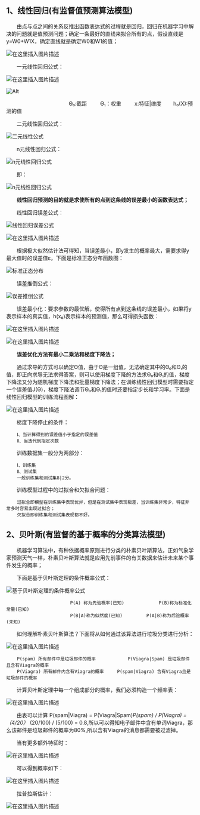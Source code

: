 ## 1、线性回归(有监督值预测算法模型)

&emsp;&emsp;由点与点之间的关系反推出函数表达式的过程就是回归，回归在机器学习中解决的问题就是值预测问题；确定一条最好的直线来拟合所有的点，假设直线是y=W0+W1X，确定直线就是确定W0和W1的值；

![在这里插入图片描述](https://img-blog.csdnimg.cn/20191230092826737.png#pic_center)

&emsp;&emsp;一元线性回归公式：

![在这里插入图片描述](https://img-blog.csdnimg.cn/20191230093037308.png#pic_center)

![Alt](https://img-blog.csdnimg.cn/20191230092019523.png#pic_center)

&emsp;&emsp;&emsp;&emsp;&emsp;&emsp;&emsp;&emsp;&emsp;&emsp;&emsp;&emsp;Θ₀:截距 &emsp;&emsp;  Θ₁：权重 &emsp;&emsp; x:特征|维度 &emsp;&emsp;h₀(X):预测的值

&emsp;&emsp;二元线性回归公式：

![二元线性公式](https://img-blog.csdnimg.cn/20191230095507223.png#pic_center)


&emsp;&emsp;n元线性回归公式：

![n元线性回归公式](https://img-blog.csdnimg.cn/2019123009561017.png#pic_center)

&emsp;&emsp;即：

![n元线性回归公式](https://img-blog.csdnimg.cn/201912300957299.png#pic_center)

&emsp;&emsp;**线性回归预测的目的就是求使所有的点到这条线的误差最小的函数表达式；**

&emsp;&emsp;线性回归误差公式：

![线性回归误差公式](https://img-blog.csdnimg.cn/20191230094114477.png#pic_center)

![在这里插入图片描述](https://img-blog.csdnimg.cn/20191230094249886.png#pic_center)

&emsp;&emsp;根据极大似然估计法可得知，当误差最小，即y发生的概率最大，需要求得y最大值时的误差值ε，下面是标准正态分布函数图：

![标准正态分布](https://img-blog.csdnimg.cn/2019123010123728.png?x-oss-process=image/watermark,type_ZmFuZ3poZW5naGVpdGk,shadow_10,text_aHR0cHM6Ly9ibG9nLmNzZG4ubmV0L3FxXzQwNjQwMjI4,size_16,color_FFFFFF,t_70#pic_center)

&emsp;&emsp;误差推倒公式：

![误差推倒公式](https://img-blog.csdnimg.cn/20191230095203739.png?x-oss-process=image/watermark,type_ZmFuZ3poZW5naGVpdGk,shadow_10,text_aHR0cHM6Ly9ibG9nLmNzZG4ubmV0L3FxXzQwNjQwMjI4,size_16,color_FFFFFF,t_70#pic_center)

&emsp;&emsp;误差最小化：要求参数的最优解，使得所有点到这条线的误差最小，如果将y表示样本的真实值，h(x₀)表示样本的预测值，那么可得损失函数：

![在这里插入图片描述](https://img-blog.csdnimg.cn/20191230101824966.png#pic_center)

![在这里插入图片描述](https://img-blog.csdnimg.cn/2019123010191948.png?x-oss-process=image/watermark,type_ZmFuZ3poZW5naGVpdGk,shadow_10,text_aHR0cHM6Ly9ibG9nLmNzZG4ubmV0L3FxXzQwNjQwMjI4,size_16,color_FFFFFF,t_70#pic_center)

&emsp;&emsp;**误差优化方法有最小二乘法和梯度下降法；**

&emsp;&emsp;通过求导的方式可以确定Θ值，由于Θ是一组值，无法确定其中的Θ₀和Θ₁的值，即正向求导无法求得答案，则可以使用梯度下降的方法求Θ₀和Θ₁的值，梯度下降法又分为随机梯度下降法和批量梯度下降法；在训练线性回归模型时需要指定一个误差值J(Θ)，梯度下降法调节Θ₀和Θ₁的值时还要指定步长和学习率。下面是线性回归模型的训练流程图解：

![在这里插入图片描述](https://img-blog.csdnimg.cn/20191230104623372.png?x-oss-process=image/watermark,type_ZmFuZ3poZW5naGVpdGk,shadow_10,text_aHR0cHM6Ly9ibG9nLmNzZG4ubmV0L3FxXzQwNjQwMjI4,size_16,color_FFFFFF,t_70#pic_center)

&emsp;&emsp;梯度下降停止的条件：
	
		Ⅰ、当计算得到的误差值小于指定的误差值
		Ⅱ、当迭代到指定次数

&emsp;&emsp;训练数据集一般分为两部分：

		Ⅰ、训练集
		Ⅱ、测试集
		一般训练集和测试集8|2分。

&emsp;&emsp;训练模型过程中的过拟合和欠拟合问题：

		过拟合即模型在训练集中表现优异，但是在测试集中表现极差，当训练集非常少，特征非常多时容易出现过拟合；
		欠拟合即训练集和测试集表现都不好。

## 2、贝叶斯(有监督的基于概率的分类算法模型)
&emsp;&emsp;机器学习算法中，有种依据概率原则进行分类的朴素贝叶斯算法，正如气象学家预测天气一样，朴素贝叶斯算法就是应用先前事件的有关数据来估计未来某个事件发生的概率；

&emsp;&emsp;下面是基于贝叶斯定理的条件概率公式：

![基于贝叶斯定理的条件概率公式](https://img-blog.csdnimg.cn/20191230111433579.png#pic_center)


							P(A) 称为先验概率(已知) 			P(B)称为标准化常量(已知)
							P(B|A)称为似然度(已知)   	  	P(A|B)称为后验概率(未知)

 &emsp;&emsp;如何理解朴素贝叶斯算法？下面将从如何通过该算法进行垃圾分类进行分析：

![在这里插入图片描述](https://img-blog.csdnimg.cn/20191230113300911.png?x-oss-process=image/watermark,type_ZmFuZ3poZW5naGVpdGk,shadow_10,text_aHR0cHM6Ly9ibG9nLmNzZG4ubmV0L3FxXzQwNjQwMjI4,size_16,color_FFFFFF,t_70#pic_center)

		P(spam) 所有邮件中是垃圾邮件的概率 		  	 P(Viagra|Spam) 是垃圾邮件且含有Viagra的概率
		P(Viagra) 所有邮件内含有Viagra的概率     P(spam|Viagra) 含有Viagra且是垃圾邮件的概率

 &emsp;&emsp;计算贝叶斯定理中每一个组成部分的概率，我们必须构造一个频率表：

![在这里插入图片描述](https://img-blog.csdnimg.cn/20191230114732587.png?x-oss-process=image/watermark,type_ZmFuZ3poZW5naGVpdGk,shadow_10,text_aHR0cHM6Ly9ibG9nLmNzZG4ubmV0L3FxXzQwNjQwMjI4,size_16,color_FFFFFF,t_70#pic_center)

 &emsp;&emsp;由表可以计算 P(spam|Viagra)  =  P(Viagra|Spam)*P(spam) / P(Viagra) = （4/20）* (20/100) / (5/100) = 0.8,所以可以得知电子邮件中含有单词Viagra，那么该邮件是垃圾邮件的概率为80%,所以含有Viagra的消息都需要被过滤掉。

 &emsp;&emsp;当有更多额外特征时：

![在这里插入图片描述](https://img-blog.csdnimg.cn/20191230115503814.png?x-oss-process=image/watermark,type_ZmFuZ3poZW5naGVpdGk,shadow_10,text_aHR0cHM6Ly9ibG9nLmNzZG4ubmV0L3FxXzQwNjQwMjI4,size_16,color_FFFFFF,t_70#pic_center)

 &emsp;&emsp;可以得到概率如下：

![在这里插入图片描述](https://img-blog.csdnimg.cn/20191230115551473.png#pic_center)

 &emsp;&emsp;拉普拉斯估计：
 
![在这里插入图片描述](https://img-blog.csdnimg.cn/2019123011301337.png#pic_center)



